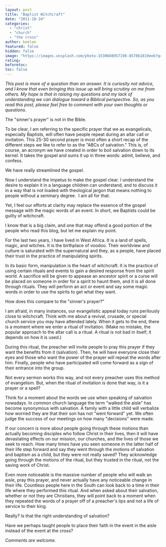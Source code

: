 ```yaml
---
layout: post
title: "Baptist Witchcraft"
date: "2011-10-24"
categories: 
  - "christ"
  - "church"
  - "the cross"
author: keelan
featured: false
hidden: false
image: "https://images.unsplash.com/photo-1530688957198-8570b1819eeb?q=80&w=2114&auto=format&fit=crop&ixlib=rb-4.0.3&ixid=M3wxMjA3fDB8MHxwaG90by1wYWdlfHx8fGVufDB8fHx8fA%3D%3D"
rating:
beforetoc:
toc: false
---
```


_This post is more of a question than an answer. It is curiosity not advice, and I know that even bringing this issue up will bring scrutiny on me from others. My hope is that in raising my questions and my lack of understanding we can dialogue toward a Biblical perspective. So, as you read this post, please feel free to comment with your own thoughts or questions._ 

The "sinner's prayer" is not in the Bible.

To be clear, I am referring to the specific prayer that we as evangelicals, especially Baptists, will often have people repeat during an altar call or invitation. This 25-30 second prayer is most often a short recap of the different steps we like to refer to as the "ABCs of salvation." This is, of course, an acronym we have created in order to boil salvation down to its kernel. It takes the gospel and sums it up in three words: admit, believe, and confess.

We have really streamlined the gospel.

Now I understand the impetus to make the gospel clear. I understand the desire to explain it in a language children can understand, and to discuss it in a way that is not loaded with theological jargon that means nothing to people without a seminary degree.  I am all for that.

Yet, I feel our efforts at clarity may replace the essence of the gospel message with the magic words of an event. In short, we Baptists could be guilty of witchcraft.

I know that is a big claim, and one that may offend a good portion of the people who read this blog, but let me explain my point. 

For the last two years, I have lived in West Africa. It is a land of spells, magic, and witches. It is the birthplace of voodoo. Their worldview and culture is saturated with the supernatural and they, as a people, have placed their trust in the practice of manipulating spirits. 

In its basic form, manipulation is the heart of witchcraft. It is the practice of using certain rituals and events to gain a desired response from the spirit world. A sacrifice will be given to appease an ancestor spirit or a curse will be placed on someone in order for a spirit to haunt them, and it is all done through rituals. They will perform an act or event and say some magic words in order to use the spirits to get what they want.

How does this compare to the "sinner's prayer?"

I am afraid, in many instances, our evangelistic appeal today runs perilously close to witchcraft. Think with me about a revival, crusade, or special church service you may have attended lately. When it gets to the end, there is a moment where we enter a ritual of invitation. (Make no mistake, the popular approach to the altar call is a ritual. A ritual is not bad in itself; it depends on how it is used.)

During this ritual, the preacher will invite people to pray this prayer if they want the benefits from it (salvation). Then, he will have everyone close their eyes and those who want the power of the prayer will repeat the words after him. Finally, people who have participated will come forward as a sign of their entrance into the group.

Not every sermon works this way, and not every preacher uses this method of evangelism. But, when the ritual of invitation is done that way, is it a prayer or a spell?

Think for a moment about the words we use when speaking of salvation nowadays. In common church language the term "walked the aisle" has become synonymous with salvation. A family with a little child will verbalize how worried they are that their son has not "went forward" yet. We often judge the success of our meetings on how many "decisions" were made.

If our concern is more about people going through these motions than actually becoming disciples who follow Christ in their lives, then it will have devastating effects on our mission, our churches, and the lives of those we seek to reach. How many times have you seen someone in the latter half of their life step forward and say they went through the motions of salvation and baptism as a child, but they were not really saved? They acknowledge going through the motions of the ritual, but they trusted in the ritual, not the saving work of Christ. 

Even more noticeable is the massive number of people who will walk an aisle, pray this prayer, and never actually have any noticeable change in their life. Countless people here in the South can look back to a time in their life where they performed this ritual. And when asked about their salvation, whether or not they are Christians, they will point back to a moment when they repeated the words of a prayer off of a preacher's lips and not a life of service to their king.

Really? Is that the right understanding of salvation?

Have we perhaps taught people to place their faith in the event in the aisle instead of the event at the cross?

_Comments are welcome._
